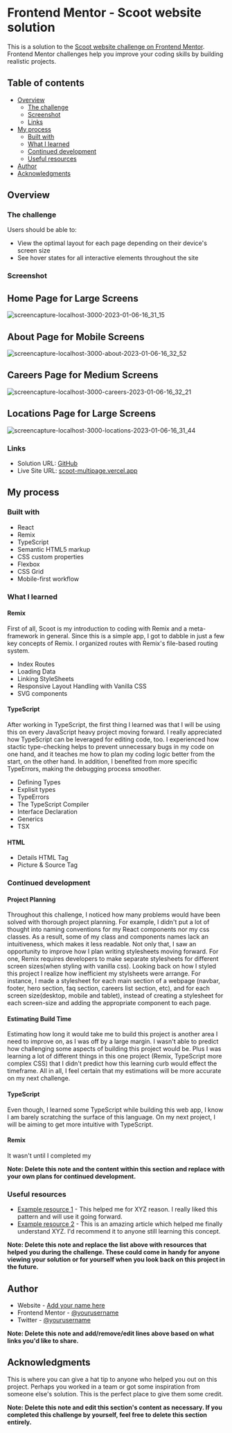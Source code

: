 # Frontend Mentor - Scoot website solution

This is a solution to the [Scoot website challenge on Frontend Mentor](https://www.frontendmentor.io/challenges/scoot-multipage-website-N76alNPRJ). Frontend Mentor challenges help you improve your coding skills by building realistic projects. 

## Table of contents

- [Overview](#overview)
  - [The challenge](#the-challenge)
  - [Screenshot](#screenshot)
  - [Links](#links)
- [My process](#my-process)
  - [Built with](#built-with)
  - [What I learned](#what-i-learned)
  - [Continued development](#continued-development)
  - [Useful resources](#useful-resources)
- [Author](#author)
- [Acknowledgments](#acknowledgments)



## Overview

### The challenge

Users should be able to:

- View the optimal layout for each page depending on their device's screen size
- See hover states for all interactive elements throughout the site

### Screenshot

## Home Page for Large Screens
![screencapture-localhost-3000-2023-01-06-16_31_15](https://user-images.githubusercontent.com/79128405/211112273-344ffc20-5f0b-417e-bd92-e848ea8062a1.png)

## About Page for Mobile Screens
![screencapture-localhost-3000-about-2023-01-06-16_32_52](https://user-images.githubusercontent.com/79128405/211112346-1ce9e7ec-3057-47af-8c6c-d5ca28971ce0.png)

## Careers Page for Medium Screens
![screencapture-localhost-3000-careers-2023-01-06-16_32_21](https://user-images.githubusercontent.com/79128405/211112410-ebb2bf8e-4b4a-4e7e-bd37-d1dfb0a519d8.png)

## Locations Page for Large Screens
![screencapture-localhost-3000-locations-2023-01-06-16_31_44](https://user-images.githubusercontent.com/79128405/211112520-f4e84d96-9069-4a6f-bd54-9dcff8a7f574.png)


### Links

- Solution URL: [GitHub](https://github.com/KarenDouglas/Scoot-Multipage-Website)
- Live Site URL: [scoot-multipage.vercel.app](https://scoot-multipage.vercel.app/)

## My process

### Built with

- React
- Remix
- TypeScript
- Semantic HTML5 markup
- CSS custom properties
- Flexbox
- CSS Grid
- Mobile-first workflow

### What I learned
 
#### Remix
  First of all, Scoot is my introduction to coding with Remix and a meta-framework in general. Since this is a simple app, I got to dabble in just a few key concepts of Remix. I organized routes with Remix's file-based routing system. 
-  Index Routes 
-  Loading Data
-  Linking StyleSheets
-  Responsive Layout Handling with Vanilla CSS
-  SVG components

#### TypeScript
  After working in TypeScript, the first thing I learned was that I will be using this on every JavaScript heavy project  moving forward. I really appreciated how TypeScript can be leveraged for editing code, too. I experienced how stactic type-checking helps to prevent unnecessary bugs in my code on one hand, and it teaches me how to plan my coding logic better from the start, on the other hand. In addition, I benefited from more specific TypeErrors, making the debugging process smoother.

- Defining Types
- Explisit types
- TypeErrors
- The TypeScript Compiler
- Interface Declaration
- Generics
- TSX

#### HTML
- Details HTML Tag
- Picture & Source Tag

### Continued development

#### Project Planning
  Throughout this challenge, I noticed how many problems would have been solved with thorough project planning. For example, I didn't put a lot of thought into naming conventions for my React components nor  my css classes. As a result, some of my class and components names lack an intuitiveness, which makes it less readable. 
  Not only that, I saw an opportunity to improve how I plan writing stylesheets moving forward. For one, Remix requires developers to make separate stylesheets for different screen sizes(when styling with vanilla css). Looking back on how I styled this project I realize how inefficient my stylsheets were arrange. For instance, I made a stylesheet for each main section of a webpage (navbar, footer, hero section, faq section, careers list section, etc), and for each screen size(desktop, mobile and tablet), instead of creating a stylesheet for each screen-size and adding the appropriate component to each page. 

#### Estimating Build Time
   Estimating how long it would take me to build this project is another area I need to improve on, as I was off by a large margin. I wasn't able to predict how challenging some aspects of building this project would be. Plus I was learning a lot of different things in this one project (Remix, TypeScript more complex CSS) that I didn't predict how this learning curb would effect the timeframe. All in all, I feel certain that my estimations will be more accurate on my next challenge.    

#### TypeScript
  Even though, I learned some TypeScript while building this web app, I know I am barely scratching the surface of this language. On my next project, I will be aiming to get more intuitive with TypeScript.

#### Remix
  It wasn't until I completed my  

**Note: Delete this note and the content within this section and replace with your own plans for continued development.**

### Useful resources

- [Example resource 1](https://www.example.com) - This helped me for XYZ reason. I really liked this pattern and will use it going forward.
- [Example resource 2](https://www.example.com) - This is an amazing article which helped me finally understand XYZ. I'd recommend it to anyone still learning this concept.

**Note: Delete this note and replace the list above with resources that helped you during the challenge. These could come in handy for anyone viewing your solution or for yourself when you look back on this project in the future.**

## Author

- Website - [Add your name here](https://www.your-site.com)
- Frontend Mentor - [@yourusername](https://www.frontendmentor.io/profile/yourusername)
- Twitter - [@yourusername](https://www.twitter.com/yourusername)

**Note: Delete this note and add/remove/edit lines above based on what links you'd like to share.**

## Acknowledgments

This is where you can give a hat tip to anyone who helped you out on this project. Perhaps you worked in a team or got some inspiration from someone else's solution. This is the perfect place to give them some credit.

**Note: Delete this note and edit this section's content as necessary. If you completed this challenge by yourself, feel free to delete this section entirely.**
